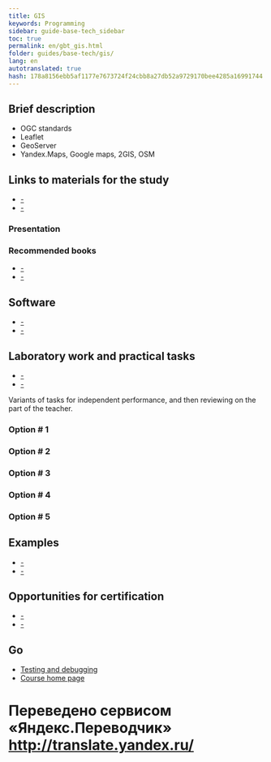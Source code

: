 ```yaml
---
title: GIS
keywords: Programming
sidebar: guide-base-tech_sidebar
toc: true
permalink: en/gbt_gis.html
folder: guides/base-tech/gis/
lang: en 
autotranslated: true 
hash: 178a8156ebb5af1177e7673724f24cbb8a27db52a9729170bee4285a16991744
---
```


## Brief description
* OGC standards
* Leaflet
* GeoServer
* Yandex.Maps, Google maps, 2GIS, OSM

## Links to materials for the study

* [-]()
* [-]()

### Presentation

### Recommended books

* [-]()
* [-]()

## Software

* [-]()
* [-]()

## Laboratory work and practical tasks

* [-]()
* [-]()

Variants of tasks for independent performance, and then reviewing on the part of the teacher.

### Option # 1

### Option # 2

### Option # 3

### Option # 4

### Option # 5

## Examples

* [-]()
* [-]()

## Opportunities for certification

* [-]()
* [-]()

## Go

* [Testing and debugging](gbt_testing.html)
* [Course home page](gbt_landing-page.html)


 # Переведено сервисом «Яндекс.Переводчик» http://translate.yandex.ru/